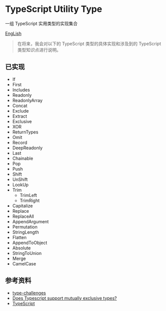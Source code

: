 # TypeScript Utility Type

一组  TypeScript 实用类型的实现集合

[EngLish](https://github.com/qiqingfu/ts-types/blob/master/README.md)

> 在将来，我会对以下的 TypeScript 类型的具体实现和涉及到的 TypeScript 类型知识点进行说明。

## 已实现
- If
- First
- Includes
- Readonly
- ReadonlyArray
- Concat
- Exclude
- Extract
- Exclusive
- XOR
- ReturnTypes
- Omit
- Record
- DeepReadonly
- Last
- Chainable
- Pop
- Push
- Shift
- UnShift
- LookUp
- Trim
  - TrimLeft
  - TrimRight
- Capitalize
- Replace
- ReplaceAll
- AppendArgument
- Permutation
- StringLength
- Flatten
- AppendToObject
- Absolute
- StringToUnion
- Merge 
- CamelCase

## 参考资料
- [type-challenges](https://github.com/type-challenges/type-challenges)
- [Does Typescript support mutually exclusive types?](https://stackoverflow.com/questions/42123407/does-typescript-support-mutually-exclusive-types)
- [TypeScript](https://www.typescriptlang.org/docs/handbook/utility-types.html)
